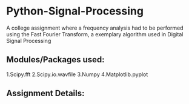 # Python-Signal-Processing
A college assignment where a frequency analysis had to be performed using the Fast Fourier Transform, a exemplary algorithm used in Digital Signal Processing

## Modules/Packages used:
1.Scipy.fft
2.Scipy.io.wavfile
3.Numpy
4.Matplotlib.pyplot

## Assignment Details:
